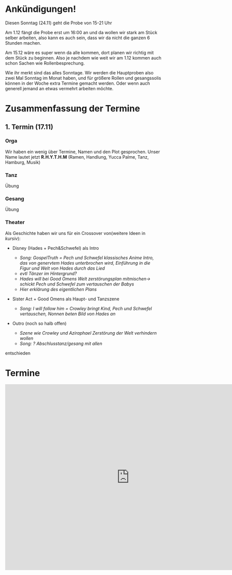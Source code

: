 # Ankündigungen!
Diesen Sonntag (24.11) geht die Probe von 15-21 Uhr

Am 1.12 fängt die Probe erst um 16:00 an und da wollen wir stark am Stück selber arbeiten, also kann es auch sein, dass wir da nicht die ganzen 6 Stunden machen.

Am 15.12 wäre es super wenn da alle kommen, dort planen wir richtig mit dem Stück zu beginnen. Also je nachdem wie weit wir am 1.12 kommen auch schon Sachen wie Rollenbesprechung. 

Wie ihr merkt sind das alles Sonntage. Wir werden die Hauptproben also zwei Mal Sonntag im Monat haben, und für größere Rollen und gesangssolis können in der Woche extra Termine gemacht werden. Oder wenn auch generell jemand an etwas vermehrt arbeiten möchte.

# Zusammenfassung der Termine
## 1. Termin (17.11)
### Orga
Wir haben ein wenig über Termine, Namen und den Plot gesprochen.
Unser Name lautet jetzt **R.H.Y.T.H.M** (Ramen, Handlung, Yucca Palme, Tanz, Hamburg, Musik)


### Tanz
Übung 

### Gesang
Übung

### Theater
Als Geschichte haben wir uns für ein Crossover von(weitere Ideen in *kursiv*):
- Disney (Hades + Pech&Schwefel) als Intro

    * *Song: GospelTruth = Pech und Schwefel klassisches Anime Intro, das von genervtem Hades unterbrochen wird, Einführung in die Figur und Welt von Hades durch das Lied*
    * *evtl Tänzer im Hintergrund?*
    * *Hades will bei Good Omens Welt zerstörungsplan mitmischen-> schickt Pech und Schwefel zum vertauschen der Babys*
    * *Hier erklärung des eigentlichen Plans*

- Sister Act + Good Omens als Haupt- und Tanzszene
    * *Song: I will follow him = Crowley bringt Kind, Pech und Schwefel vertauschen, Nonnen beten Bild von Hades an*

- Outro (noch so halb offen)
    * *Szene wie Crowley und Aziraphael Zerstörung der Welt verhindern wollen*
    * *Song: ? Abschlusstanz/gesang mit allen*

entschieden

# Termine
<iframe src="https://calendar.google.com/calendar/embed?src=48lj1qf5s29m6v94h8ketp4qck%40group.calendar.google.com&ctz=Europe%2FBerlin" style="border: 0" width="800" height="600" frameborder="0" scrolling="no"></iframe>

